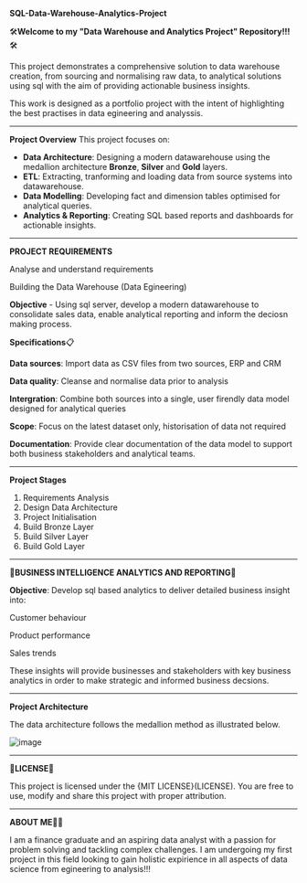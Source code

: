 **SQL-Data-Warehouse-Analytics-Project**

🛠️**Welcome to my "Data Warehouse and Analytics Project" Repository!!!** 🛠️

This project demonstrates a comprehensive solution to data warehouse creation, from sourcing and normalising raw data, to analytical solutions using sql with the aim of providing actionable business insights.

This work is designed as a portfolio project with the intent of highlighting the best practises in data egineering and analyssis.

-------------------------------------
**Project Overview**
This project focuses on:
  - **Data Architecture**: Designing a modern datawarehouse using the medallion architecture **Bronze**, **Silver** and **Gold** layers.
  - **ETL**: Extracting, tranforming and loading data from source systems into datawarehouse.
  - **Data Modelling**: Developing fact and dimension tables optimised for analytical queries.
  - **Analytics & Reporting**: Creating SQL based reports and dashboards for actionable insights.  

-------------------------------------
**PROJECT REQUIREMENTS** 

Analyse and understand requirements
  
Building the Data Warehouse (Data Egineering)

**Objective** - Using sql server, develop a modern datawarehouse to consolidate sales data, enable analytical reporting and inform the deciosn making process. 

**Specifications**📋

**Data sources**: Import data as CSV files from two sources, ERP and CRM

**Data quality**: Cleanse and normalise data prior to analysis 

**Intergration**: Combine both sources into a single, user firendly data model designed for analytical queries

**Scope**: Focus on the latest dataset only, historisation of data not required

**Documentation**: Provide clear documentation of the data model to support both business stakeholders and analytical teams.

---------------------------------------
**Project Stages**

1. Requirements Analysis
2. Design Data Architecture
3. Project Initialisation
4. Build Bronze Layer
5. Build Silver Layer
6. Build Gold Layer
---------------------------------------------------------

🏢**BUSINESS INTELLIGENCE ANALYTICS AND REPORTING**🏢

**Objective**:
Develop sql based analytics to deliver detailed business insight into:

Customer behaviour

Product performance 

Sales trends

These insights will provide businesses and stakeholders with key business analytics in order to make strategic and informed business decsions.  

----------------------------------------
**Project Architecture**

The data architecture follows the medallion method as illustrated below.

![image](https://github.com/user-attachments/assets/5b071bff-9752-4e45-bed2-826900e14640)

----------------------------------------
🪪**LICENSE**🪪

This project is licensed under the {MIT LICENSE}(LICENSE). You are free to use, modify and share this project with proper attribution. 

----------------------------------------
**ABOUT ME**🧑‍💼 

I am a finance graduate and an aspiring data analyst with a passion for problem solving and tackling complex challenges. I am undergoing my first project in this field looking to gain holistic expirience in all aspects of data science from egineering to analysis!!!  
